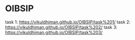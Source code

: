 # OIBSIP

task 1: https://vikuldhiman.github.io/OIBSIP/task%201/
task 2: https://vikuldhiman.github.io/OIBSIP/task%202/
task 3: https://vikuldhiman.github.io/OIBSIP/task%203/

